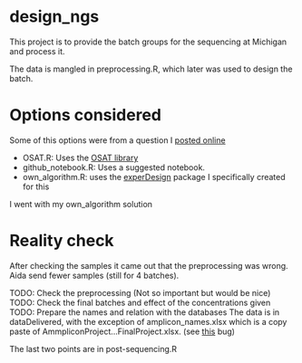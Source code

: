 # design_ngs

This project is to provide the batch groups for the sequencing at Michigan
and process it.

The data is mangled in preprocessing.R, which later was used to design the batch.


# Options considered

Some of this options were from a question I [posted online](https://bioinformatics.stackexchange.com/q/4765/48)

- OSAT.R: Uses the [OSAT library](https://bioconductor.org/packages/OSAT)
- github_notebook.R: Uses a suggested notebook.
- own_algorithm.R: uses the  [experDesign](https://github.com/llrs/experDesign) package I specifically created for this

I went with my own_algorithm solution

# Reality check
 
After checking the samples it came out that the preprocessing was wrong. 
Aida send fewer samples (still for 4 batches).

TODO: Check the preprocessing (Not so important but would be nice)
TODO: Check the final batches and effect of the concentrations given
TODO: Prepare the names and relation with the databases
The data is in dataDelivered, with the exception of amplicon_names.xlsx which is a copy 
paste of AmmpliconProject...FinalProject.xlsx. (see [this](https://github.com/tidyverse/readxl/issues/513) bug)

The last two points are in post-sequencing.R
